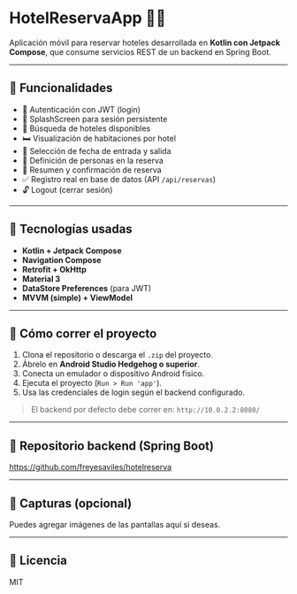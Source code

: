 # HotelReservaApp 🏨📱

Aplicación móvil para reservar hoteles desarrollada en **Kotlin con Jetpack Compose**, que consume servicios REST de un backend en Spring Boot.

---

## 🧩 Funcionalidades

- 🔐 Autenticación con JWT (login)
- 📍 SplashScreen para sesión persistente
- 🏨 Búsqueda de hoteles disponibles
- 🛏️ Visualización de habitaciones por hotel
- 📅 Selección de fecha de entrada y salida
- 👥 Definición de personas en la reserva
- 📄 Resumen y confirmación de reserva
- ✅ Registro real en base de datos (API `/api/reservas`)
- 🔓 Logout (cerrar sesión)

---

## 📲 Tecnologías usadas

- **Kotlin + Jetpack Compose**
- **Navigation Compose**
- **Retrofit + OkHttp**
- **Material 3**
- **DataStore Preferences** (para JWT)
- **MVVM (simple) + ViewModel**

---

## 🚀 Cómo correr el proyecto

1. Clona el repositorio o descarga el `.zip` del proyecto.
2. Ábrelo en **Android Studio Hedgehog o superior**.
3. Conecta un emulador o dispositivo Android físico.
4. Ejecuta el proyecto (`Run > Run 'app'`).
5. Usa las credenciales de login según el backend configurado.

> El backend por defecto debe correr en: `http://10.0.2.2:8080/`

---

## 🔗 Repositorio backend (Spring Boot)

https://github.com/freyesaviles/hotelreserva

---

## 📸 Capturas (opcional)

Puedes agregar imágenes de las pantallas aquí si deseas.

---

## 📄 Licencia

MIT
